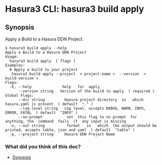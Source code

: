 # Hasura3 CLI: hasura3 build apply

## Synopsis​

Apply a Build to a Hasura DDN Project.

```
$ hasura3 build apply --help
Apply a Build to a Hasura DDN Project
Usage:
  hasura3 build apply  [ flags ]
Examples:
  # Apply a build to your project
   hasura3 build apply --project  < project-name >  --version  < build-version >
Flags:
  -h, --help              help   for  apply
      --version string   Version of the build to apply  ( required )
Global Flags:
      --dir string         Hasura project directory  in   which  hasura.yaml is present  ( default  "." )
      --log-level string   Log level. accepts DEBUG, WARN, INFO, ERROR, FATAL  ( default  "INFO" )
      --no-prompt           set  this flag to no prompt  for  anything, the  command  fails  if  any input is missing
  -o, --out string          format   in   which  the output should be printed, accepts table, json and yaml  ( default  "table" )
  -p, --project string     Hasura DDN Project Name
```

### What did you think of this doc?

- [ Synopsis ](https://hasura.io/docs/3.0/cli/commands/build-apply/#synopsis)
